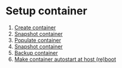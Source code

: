 # Setup container

1. [Create container][1]
2. [Snapshot container][3]
3. [Populate container][2]
4. [Snapshot container][3]
5. [Backup container][4]
6. [Make container autostart at host (re)boot][5]

<!-- REFERENCES -->

[1]:container-handling/creation.md
[2]:container-handling/population.md
[3]:container-handling/snapshotting.md
[4]:container-handling/backup.md
[5]:container-handling/autostarting.md
